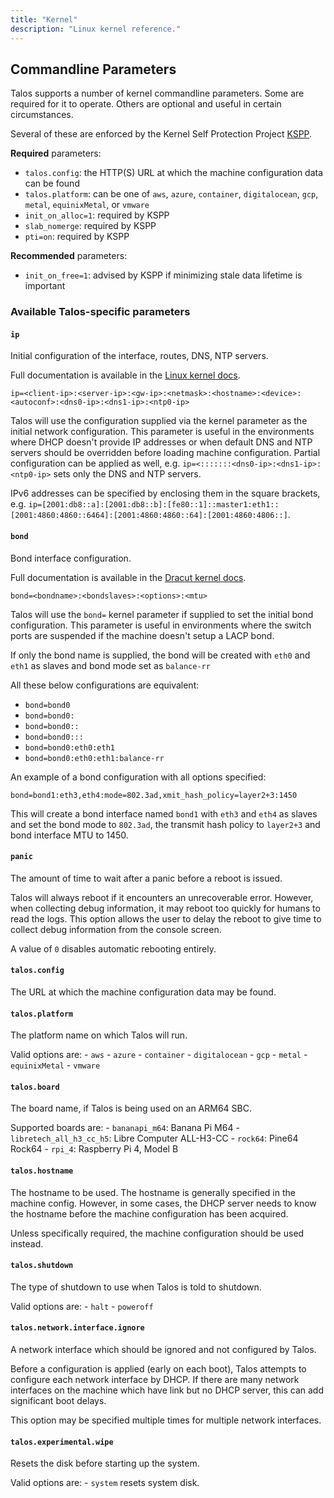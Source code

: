 ```yaml
---
title: "Kernel"
description: "Linux kernel reference."
---
```


## Commandline Parameters

Talos supports a number of kernel commandline parameters.  Some are required for
it to operate.  Others are optional and useful in certain circumstances.

Several of these are enforced by the Kernel Self Protection Project [KSPP](https://kernsec.org/wiki/index.php/Kernel_Self_Protection_Project/Recommended_Settings).

**Required** parameters:

- `talos.config`: the HTTP(S) URL at which the machine configuration data can be found
- `talos.platform`: can be one of `aws`, `azure`, `container`, `digitalocean`, `gcp`, `metal`, `equinixMetal`, or `vmware`
- `init_on_alloc=1`: required by KSPP
- `slab_nomerge`: required by KSPP
- `pti=on`: required by KSPP

**Recommended** parameters:

 - `init_on_free=1`: advised by KSPP if minimizing stale data lifetime is
     important

### Available Talos-specific parameters

#### `ip`

  Initial configuration of the interface, routes, DNS, NTP servers.

  Full documentation is available in the [Linux kernel docs](https://www.kernel.org/doc/Documentation/filesystems/nfs/nfsroot.txt).

  `ip=<client-ip>:<server-ip>:<gw-ip>:<netmask>:<hostname>:<device>:<autoconf>:<dns0-ip>:<dns1-ip>:<ntp0-ip>`

  Talos will use the configuration supplied via the kernel parameter as the initial network configuration.
  This parameter is useful in the environments where DHCP doesn't provide IP addresses or when default DNS and NTP servers should be overridden
  before loading machine configuration.
  Partial configuration can be applied as well, e.g. `ip=<:::::::<dns0-ip>:<dns1-ip>:<ntp0-ip>` sets only the DNS and NTP servers.

  IPv6 addresses can be specified by enclosing them in the square brackets, e.g. `ip=[2001:db8::a]:[2001:db8::b]:[fe80::1]::master1:eth1::[2001:4860:4860::6464]:[2001:4860:4860::64]:[2001:4860:4806::]`.

#### `bond`

  Bond interface configuration.

  Full documentation is available in the [Dracut kernel docs](https://man7.org/linux/man-pages/man7/dracut.cmdline.7.html).

  `bond=<bondname>:<bondslaves>:<options>:<mtu>`

  Talos will use the `bond=` kernel parameter if supplied to set the initial bond configuration.
  This parameter is useful in environments where the switch ports are suspended if the machine doesn't setup a LACP bond.

  If only the bond name is supplied, the bond will be created with `eth0` and `eth1` as slaves and bond mode set as `balance-rr`

  All these below configurations are equivalent:

  * `bond=bond0`
  * `bond=bond0:`
  * `bond=bond0::`
  * `bond=bond0:::`
  * `bond=bond0:eth0:eth1`
  * `bond=bond0:eth0:eth1:balance-rr`

  An example of a bond configuration with all options specified:

  `bond=bond1:eth3,eth4:mode=802.3ad,xmit_hash_policy=layer2+3:1450`

  This will create a bond interface named `bond1` with `eth3` and `eth4` as slaves and set the bond mode to `802.3ad`, the transmit hash policy to `layer2+3` and bond interface MTU to 1450.

#### `panic`

  The amount of time to wait after a panic before a reboot is issued.

  Talos will always reboot if it encounters an unrecoverable error.
  However, when collecting debug information, it may reboot too quickly for
  humans to read the logs.
  This option allows the user to delay the reboot to give time to collect debug
  information from the console screen.

  A value of `0` disables automatic rebooting entirely.

#### `talos.config`

  The URL at which the machine configuration data may be found.

#### `talos.platform`

  The platform name on which Talos will run.

  Valid options are:
    - `aws`
    - `azure`
    - `container`
    - `digitalocean`
    - `gcp`
    - `metal`
    - `equinixMetal`
    - `vmware`

#### `talos.board`

  The board name, if Talos is being used on an ARM64 SBC.

  Supported boards are:
    - `bananapi_m64`: Banana Pi M64
    - `libretech_all_h3_cc_h5`: Libre Computer ALL-H3-CC
    - `rock64`: Pine64 Rock64
    - `rpi_4`: Raspberry Pi 4, Model B

#### `talos.hostname`

  The hostname to be used.
  The hostname is generally specified in the machine config.
  However, in some cases, the DHCP server needs to know the hostname
  before the machine configuration has been acquired.

  Unless specifically required, the machine configuration should be used
  instead.

#### `talos.shutdown`

  The type of shutdown to use when Talos is told to shutdown.

  Valid options are:
    - `halt`
    - `poweroff`

#### `talos.network.interface.ignore`

  A network interface which should be ignored and not configured by Talos.

  Before a configuration is applied (early on each boot), Talos attempts to
  configure each network interface by DHCP.
  If there are many network interfaces on the machine which have link but no
  DHCP server, this can add significant boot delays.

  This option may be specified multiple times for multiple network interfaces.

#### `talos.experimental.wipe`

  Resets the disk before starting up the system.

  Valid options are:
    - `system` resets system disk.
